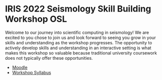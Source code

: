 # IRIS 2022 Seismology Skill Building Workshop OSL

Welcome to our journey into scientific computing in seismology! We are excited to you chose to join us and look forward to seeing you grow in your skills and understanding as the workshop progresses. The opportunity to actively develop skills and understanding in an interactive setting is what makes this workshop so valuable because traditional university coursework does not typically offer these opportunities. 

- [Moodle](http://moodle.glg.muohio.edu/glgmoodle/course/view.php?id=77)
- [Workshop Syllabus](./2022_SSBW_Syllabus.pdf)
